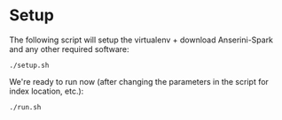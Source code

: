 # Setup

The following script will setup the virtualenv + download Anserini-Spark and any other required software:

`./setup.sh`


We're ready to run now (after changing the parameters in the script for index location, etc.):

`./run.sh`